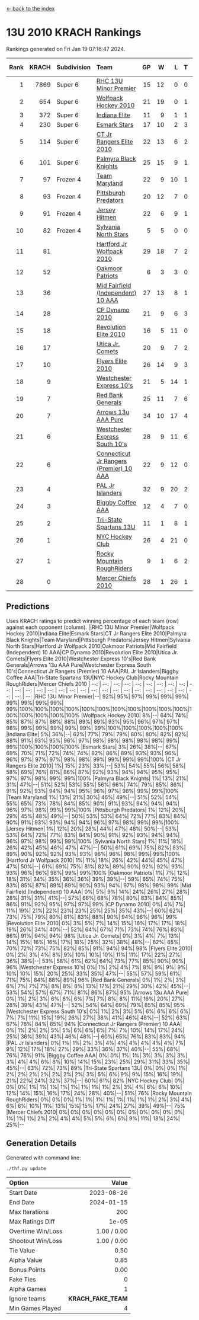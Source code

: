 [<- back to the index](readme.md)
# 13U 2010 KRACH Rankings
Rankings generated on Fri Jan 19 07:16:47 2024.

Rank|KRACH|Subdivision|Team|GP|W|L|T|OTW|OTL|SoS|Exp Wins|Win Diff
---:|---:|:---|:---|---:|---:|---:|---:|---:|---:|---:|---:|---:
1|7869|Super 6|[RHC 13U Minor Premier](https://gamesheetstats.com/seasons/3664/teams/140959/schedule)|15|12|0|0|3|0|90|15.8|-0.0
2|654|Super 6|[Wolfpack Hockey 2010](https://gamesheetstats.com/seasons/3664/teams/140960/schedule)|21|19|0|1|0|1|56|20.4|0.0
3|372|Super 6|[Indiana Elite](https://gamesheetstats.com/seasons/3664/teams/144350/schedule)|11|9|1|1|0|0|72|10.4|0.0
4|230|Super 6|[Esmark Stars](https://gamesheetstats.com/seasons/3664/teams/140972/schedule)|17|10|2|3|0|2|959|12.4|0.0
5|114|Super 6|[CT Jr Rangers Elite 2010](https://gamesheetstats.com/seasons/3664/teams/140955/schedule)|22|13|6|2|1|0|436|15.9|0.0
6|101|Super 6|[Palmyra Black Knights](https://gamesheetstats.com/seasons/3664/teams/140973/schedule)|25|15|9|1|0|0|703|16.4|0.0
7|97|Frozen 4|[Team Maryland](https://gamesheetstats.com/seasons/3664/teams/140976/schedule)|22|9|10|1|2|0|805|12.4|0.0
8|93|Frozen 4|[Pittsburgh Predators](https://gamesheetstats.com/seasons/3664/teams/140974/schedule)|20|12|7|0|1|0|100|13.9|0.0
9|91|Frozen 4|[Jersey Hitmen](https://gamesheetstats.com/seasons/3664/teams/140961/schedule)|22|6|9|1|3|3|1175|10.4|0.0
10|82|Frozen 4|[Sylvania North Stars](https://gamesheetstats.com/seasons/3664/teams/199817/schedule)|5|5|0|0|0|0|2|5.9|0.0
11|81||[Hartford Jr Wolfpack 2010](https://gamesheetstats.com/seasons/3664/teams/140957/schedule)|29|18|7|2|0|2|601|19.9|0.0
12|52||[Oakmoor Patriots](https://gamesheetstats.com/seasons/3664/teams/162748/schedule)|6|3|3|0|0|0|134|3.9|0.0
13|36||[Mid Fairfield (Independent) 10 AAA](https://gamesheetstats.com/seasons/3664/teams/140956/schedule)|27|13|8|1|3|2|83|17.4|0.0
14|28||[CP Dynamo 2010](https://gamesheetstats.com/seasons/3664/teams/140968/schedule)|21|9|6|3|1|2|76|12.4|0.0
15|18||[Revolution Elite 2010](https://gamesheetstats.com/seasons/3664/teams/140975/schedule)|16|5|11|0|0|0|586|5.9|0.0
16|17||[Utica Jr. Comets](https://gamesheetstats.com/seasons/3664/teams/140970/schedule)|20|9|7|2|2|0|25|12.9|0.0
17|10||[Flyers Elite 2010](https://gamesheetstats.com/seasons/3664/teams/140963/schedule)|26|14|9|3|0|0|19|16.4|0.0
18|9||[Westchester Express 10's](https://gamesheetstats.com/seasons/3664/teams/140967/schedule)|21|5|14|1|0|1|785|6.4|0.0
19|7||[Red Bank Generals](https://gamesheetstats.com/seasons/3664/teams/140962/schedule)|25|11|7|6|0|1|8|14.9|0.0
20|7||[Arrows 13u AAA Pure](https://gamesheetstats.com/seasons/3664/teams/140965/schedule)|34|10|17|4|1|2|63|13.9|0.0
21|6||[Westchester Express South 10's](https://gamesheetstats.com/seasons/3664/teams/140971/schedule)|28|9|11|6|1|1|26|13.9|0.0
22|6||[Connecticut Jr Rangers (Premier) 10 AAA](https://gamesheetstats.com/seasons/3664/teams/140958/schedule)|22|9|12|0|1|0|15|10.9|0.0
23|4||[PAL Jr Islanders](https://gamesheetstats.com/seasons/3664/teams/140969/schedule)|32|9|20|2|0|1|33|10.9|0.0
24|3||[Biggby Coffee AAA](https://gamesheetstats.com/seasons/3664/teams/144347/schedule)|12|4|7|0|0|1|82|4.9|0.0
25|2||[Tri-State Spartans 13U](https://gamesheetstats.com/seasons/3664/teams/144349/schedule)|11|1|8|1|1|0|58|3.4|0.0
26|1||[NYC Hockey Club](https://gamesheetstats.com/seasons/3664/teams/140966/schedule)|26|4|21|0|0|1|75|4.9|0.0
27|1||[Rocky Mountain RoughRiders](https://gamesheetstats.com/seasons/3664/teams/144348/schedule)|9|1|6|2|0|0|34|2.9|0.0
28|0||[Mercer Chiefs 2010](https://gamesheetstats.com/seasons/3664/teams/140964/schedule)|28|1|26|1|0|0|16|2.4|0.0

## Predictions
Uses KRACH ratings to predict winning percentage of each team (row) against each opponent (column).
||RHC 13U Minor Premier|Wolfpack Hockey 2010|Indiana Elite|Esmark Stars|CT Jr Rangers Elite 2010|Palmyra Black Knights|Team Maryland|Pittsburgh Predators|Jersey Hitmen|Sylvania North Stars|Hartford Jr Wolfpack 2010|Oakmoor Patriots|Mid Fairfield (Independent) 10 AAA|CP Dynamo 2010|Revolution Elite 2010|Utica Jr. Comets|Flyers Elite 2010|Westchester Express 10's|Red Bank Generals|Arrows 13u AAA Pure|Westchester Express South 10's|Connecticut Jr Rangers (Premier) 10 AAA|PAL Jr Islanders|Biggby Coffee AAA|Tri-State Spartans 13U|NYC Hockey Club|Rocky Mountain RoughRiders|Mercer Chiefs 2010
| --: | --: | --: | --: | --: | --: | --: | --: | --: | --: | --: | --: | --: | --: | --: | --: | --: | --: | --: | --: | --: | --: | --: | --: | --: | --: | --: | --: | --: 
|RHC 13U Minor Premier|--| 92%| 95%| 97%| 99%| 99%| 99%| 99%| 99%| 99%| 99%| 99%|100%|100%|100%|100%|100%|100%|100%|100%|100%|100%|100%|100%|100%|100%|100%|100%
|Wolfpack Hockey 2010|  8%|--| 64%| 74%| 85%| 87%| 87%| 88%| 88%| 89%| 89%| 93%| 95%| 96%| 97%| 97%| 98%| 99%| 99%| 99%| 99%| 99%| 99%|100%|100%|100%|100%|100%
|Indiana Elite|  5%| 36%|--| 62%| 77%| 79%| 79%| 80%| 80%| 82%| 82%| 88%| 91%| 93%| 95%| 96%| 97%| 98%| 98%| 98%| 98%| 98%| 99%| 99%|100%|100%|100%|100%
|Esmark Stars|  3%| 26%| 38%|--| 67%| 69%| 70%| 71%| 72%| 74%| 74%| 82%| 86%| 89%| 93%| 93%| 96%| 96%| 97%| 97%| 97%| 98%| 98%| 99%| 99%| 99%| 99%|100%
|CT Jr Rangers Elite 2010|  1%| 15%| 23%| 33%|--| 53%| 54%| 55%| 56%| 58%| 58%| 69%| 76%| 81%| 86%| 87%| 92%| 93%| 94%| 94%| 95%| 95%| 97%| 97%| 98%| 99%| 99%|100%
|Palmyra Black Knights|  1%| 13%| 21%| 31%| 47%|--| 51%| 52%| 53%| 55%| 56%| 66%| 74%| 79%| 85%| 86%| 91%| 92%| 93%| 94%| 94%| 95%| 96%| 97%| 98%| 99%| 99%|100%
|Team Maryland|  1%| 13%| 21%| 30%| 46%| 49%|--| 51%| 52%| 54%| 55%| 65%| 73%| 78%| 84%| 85%| 90%| 91%| 93%| 94%| 94%| 94%| 96%| 97%| 98%| 99%| 99%|100%
|Pittsburgh Predators|  1%| 12%| 20%| 29%| 45%| 48%| 49%|--| 50%| 53%| 53%| 64%| 72%| 77%| 83%| 84%| 90%| 91%| 93%| 93%| 94%| 94%| 96%| 97%| 98%| 99%| 99%|100%
|Jersey Hitmen|  1%| 12%| 20%| 28%| 44%| 47%| 48%| 50%|--| 53%| 53%| 64%| 72%| 77%| 83%| 84%| 90%| 91%| 92%| 93%| 94%| 94%| 96%| 97%| 98%| 99%| 99%|100%
|Sylvania North Stars|  1%| 11%| 18%| 26%| 42%| 45%| 46%| 47%| 47%|--| 50%| 61%| 69%| 75%| 82%| 83%| 89%| 90%| 92%| 92%| 93%| 93%| 96%| 96%| 98%| 99%| 99%|100%
|Hartford Jr Wolfpack 2010|  1%| 11%| 18%| 26%| 42%| 44%| 45%| 47%| 47%| 50%|--| 61%| 69%| 75%| 81%| 82%| 89%| 90%| 92%| 92%| 93%| 93%| 96%| 96%| 98%| 99%| 99%|100%
|Oakmoor Patriots|  1%|  7%| 12%| 18%| 31%| 34%| 35%| 36%| 36%| 39%| 39%|--| 59%| 65%| 74%| 75%| 83%| 85%| 87%| 89%| 89%| 90%| 93%| 94%| 97%| 98%| 98%| 99%
|Mid Fairfield (Independent) 10 AAA|  0%|  5%|  9%| 14%| 24%| 26%| 27%| 28%| 28%| 31%| 31%| 41%|--| 57%| 66%| 68%| 78%| 80%| 83%| 84%| 85%| 86%| 91%| 92%| 95%| 97%| 97%| 99%
|CP Dynamo 2010|  0%|  4%|  7%| 11%| 19%| 21%| 22%| 23%| 23%| 25%| 25%| 35%| 43%|--| 60%| 62%| 73%| 75%| 79%| 80%| 81%| 83%| 88%| 90%| 94%| 96%| 96%| 99%
|Revolution Elite 2010|  0%|  3%|  5%|  7%| 14%| 15%| 16%| 17%| 17%| 18%| 19%| 26%| 34%| 40%|--| 52%| 64%| 67%| 71%| 73%| 74%| 76%| 83%| 86%| 91%| 94%| 94%| 98%
|Utica Jr. Comets|  0%|  3%|  4%|  7%| 13%| 14%| 15%| 16%| 16%| 17%| 18%| 25%| 32%| 38%| 48%|--| 62%| 65%| 70%| 72%| 73%| 75%| 82%| 85%| 91%| 94%| 94%| 98%
|Flyers Elite 2010|  0%|  2%|  3%|  4%|  8%|  9%| 10%| 10%| 10%| 11%| 11%| 17%| 22%| 27%| 36%| 38%|--| 53%| 58%| 61%| 62%| 64%| 73%| 77%| 85%| 90%| 90%| 96%
|Westchester Express 10's|  0%|  1%|  2%|  4%|  7%|  8%|  9%|  9%|  9%| 10%| 10%| 15%| 20%| 25%| 33%| 35%| 47%|--| 55%| 57%| 59%| 61%| 71%| 75%| 84%| 88%| 89%| 96%
|Red Bank Generals|  0%|  1%|  2%|  3%|  6%|  7%|  7%|  7%|  8%|  8%|  8%| 13%| 17%| 21%| 29%| 30%| 42%| 45%|--| 53%| 54%| 57%| 67%| 71%| 81%| 86%| 87%| 95%
|Arrows 13u AAA Pure|  0%|  1%|  2%|  3%|  6%|  6%|  6%|  7%|  7%|  8%|  8%| 11%| 16%| 20%| 27%| 28%| 39%| 43%| 47%|--| 52%| 54%| 64%| 69%| 79%| 85%| 85%| 95%
|Westchester Express South 10's|  0%|  1%|  2%|  3%|  5%|  6%|  6%|  6%|  6%|  7%|  7%| 11%| 15%| 19%| 26%| 27%| 38%| 41%| 46%| 48%|--| 52%| 63%| 67%| 78%| 84%| 85%| 94%
|Connecticut Jr Rangers (Premier) 10 AAA|  0%|  1%|  2%|  2%|  5%|  5%|  6%|  6%|  6%|  7%|  7%| 10%| 14%| 17%| 24%| 25%| 36%| 39%| 43%| 46%| 48%|--| 60%| 65%| 76%| 83%| 83%| 94%
|PAL Jr Islanders|  0%|  1%|  1%|  2%|  3%|  4%|  4%|  4%|  4%|  4%|  4%|  7%|  9%| 12%| 17%| 18%| 27%| 29%| 33%| 36%| 37%| 40%|--| 55%| 68%| 76%| 76%| 91%
|Biggby Coffee AAA|  0%|  0%|  1%|  1%|  3%|  3%|  3%|  3%|  3%|  4%|  4%|  6%|  8%| 10%| 14%| 15%| 23%| 25%| 29%| 31%| 33%| 35%| 45%|--| 63%| 72%| 73%| 89%
|Tri-State Spartans 13U|  0%|  0%|  0%|  1%|  2%|  2%|  2%|  2%|  2%|  2%|  2%|  3%|  5%|  6%|  9%|  9%| 15%| 16%| 19%| 21%| 22%| 24%| 32%| 37%|--| 60%| 61%| 82%
|NYC Hockey Club|  0%|  0%|  0%|  1%|  1%|  1%|  1%|  1%|  1%|  1%|  1%|  2%|  3%|  4%|  6%|  6%| 10%| 12%| 14%| 15%| 16%| 17%| 24%| 28%| 40%|--| 51%| 76%
|Rocky Mountain RoughRiders|  0%|  0%|  0%|  1%|  1%|  1%|  1%|  1%|  1%|  1%|  1%|  2%|  3%|  4%|  6%|  6%| 10%| 11%| 13%| 15%| 15%| 17%| 24%| 27%| 39%| 49%|--| 75%
|Mercer Chiefs 2010|  0%|  0%|  0%|  0%|  0%|  0%|  0%|  0%|  0%|  0%|  0%|  1%|  1%|  1%|  2%|  2%|  4%|  4%|  5%|  5%|  6%|  6%|  9%| 11%| 18%| 24%| 25%|--

## Generation Details

Generated with command line:
```
./thf.py update
```

| Option | Value |
| :----- | ----: |
| Start Date | 2023-08-26 |
| End Date | 2024-01-15 |
| Max Iterations | 200 |
| Max Ratings Diff | 1e-05 |
| Overtime Win/Loss | 1.00 / 0.00 |
| Shootout Win/Loss | 1.00 / 0.00 |
| Tie Value | 0.50 |
| Alpha Value | 0.85 |
| Bonus Points | 0.00 |
| Fake Ties | 0 |
| Alpha Games | 1 |
| Ignore teams | __KRACH_FAKE_TEAM__ |
| Min Games Played | 4 |

